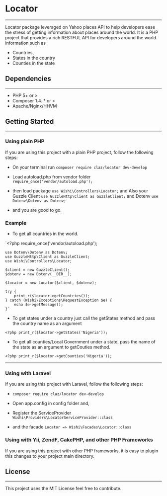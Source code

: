 # Locator
---
Locator package leveraged on Yahoo places API to help developers ease the stress of getting information about places around the world. It is a PHP project that provides a rich RESTFUL API for developers around the world. information such as 
* Countries, 
* States in the country 
* Counties in the state
 
## Dependencies
--- 
* PHP 5+ or >  
* Composer 1.4. * or > 
* Apache/Nginx/HHVM

## Getting Started 
---
### Using plain PHP
If you are using this project with a plain PHP project, follow the following steps:

* On your terminal run `composer require claz/locator dev-develop` 

* Load autoload.php from vendor folder `require_once('vendor/autoload.php');` 

* then load package `use Wishi\Controllers\Locator;`  and Also your Guzzle Client `use GuzzleHttp\Client as GuzzleClient;`
 and Dotenv `use Dotenv\Dotenv as Dotenv;`

* and you are good to go. 

### Example 

- To get all countries in the world.

`<?php
    require_once('vendor/autoload.php');

    use Dotenv\Dotenv as Dotenv;
    use GuzzleHttp\Client as GuzzleClient;
    use Wishi\Controllers\Locator;

    $client = new GuzzleClient();
    $dotenv = new Dotenv(__DIR__);

    $locator = new Locator($client, $dotenv);

    try {
        print_r($locator->getCountries());
    } catch (Wishi\Exceptions\RequestException $e) {
        echo $e->getMessage();
    }`

-  To get states under a country just call the getStates method and pass the country name as an argument

`
    <?php
        print_r($locator->getStates('Nigeria'));
`

- To get all counties/Local Government under a state, pass the name of the state as an argument to getCouties method.

`
    <?php
        print_r($locator->getCounties('Nigeria'));
`

--- 
### Using with Laravel 
If you are using this project with Laravel, follow the following steps:

* `composer require claz/locator dev-develop` 

* Open app.config in config folder and,

* Register the ServiceProvider ` Wishi\Providers\LocatorServiceProvider::class `

* and the facade  ` Locator => Wishi\Facades\Locator::class `

### Using with Yii, ZendF, CakePHP, and other PHP Frameworks 
If you are using this project with other PHP frameworks, it is easy to plugin this changes to your project main directory.

## License 
--- 
This project uses the MIT License feel free to contribute.





